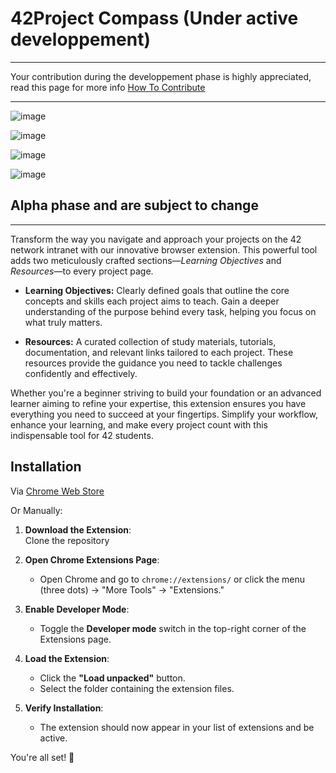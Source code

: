 # **42Project Compass (Under active developpement)**
---
Your contribution during the developpement phase is highly appreciated, read this page for more info [How To Contribute](./CONTRIBUTING.md)

---
![image](https://github.com/user-attachments/assets/46c7b143-5388-49d2-9f0e-b770486efab5)

![image](https://github.com/user-attachments/assets/df1204f0-a066-4413-86fe-8f2b979364e4)

![image](https://github.com/user-attachments/assets/f28be6a5-1f53-4cd0-8ef1-2085aea9dccf)

![image](https://github.com/user-attachments/assets/f563d9dd-355b-41bc-a0d2-9faf2292726c)

## Alpha phase and are subject to change
---

Transform the way you navigate and approach your projects on the 42 network intranet with our innovative browser extension. This powerful tool adds two meticulously crafted sections—*Learning Objectives* and *Resources*—to every project page.  

- **Learning Objectives:** Clearly defined goals that outline the core concepts and skills each project aims to teach. Gain a deeper understanding of the purpose behind every task, helping you focus on what truly matters.  

- **Resources:** A curated collection of study materials, tutorials, documentation, and relevant links tailored to each project. These resources provide the guidance you need to tackle challenges confidently and effectively.  

Whether you're a beginner striving to build your foundation or an advanced learner aiming to refine your expertise, this extension ensures you have everything you need to succeed at your fingertips. Simplify your workflow, enhance your learning, and make every project count with this indispensable tool for 42 students.

## Installation

Via [Chrome Web Store](https://chromewebstore.google.com/detail/42project-compass/akhomholkmgkfcjeddadmdnionacnljl?hl=en-US&utm_source=ext_sidebar)

Or Manually: 
1. **Download the Extension**:  
   Clone the repository

2. **Open Chrome Extensions Page**:  
   - Open Chrome and go to `chrome://extensions/` or click the menu (three dots) → "More Tools" → "Extensions."

3. **Enable Developer Mode**:  
   - Toggle the **Developer mode** switch in the top-right corner of the Extensions page.

4. **Load the Extension**:  
   - Click the **"Load unpacked"** button.
   - Select the folder containing the extension files.

5. **Verify Installation**:  
   - The extension should now appear in your list of extensions and be active.  

You're all set! 🎉
